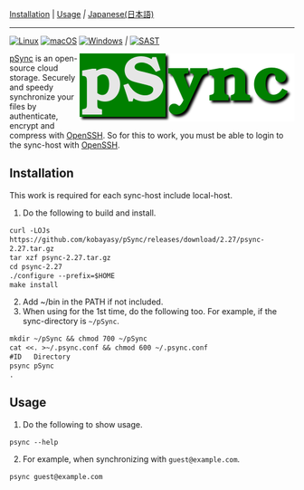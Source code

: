 [Installation](#installation)
|
[Usage](#usage)
*|*
[Japanese(日本語)](README_ja.md)

***

[![Linux](https://github.com/kobayasy/pSync/workflows/Linux/badge.svg)](https://github.com/kobayasy/pSync/actions/workflows/build-linux.yml)
[![macOS](https://github.com/kobayasy/pSync/workflows/macOS/badge.svg)](https://github.com/kobayasy/pSync/actions/workflows/build-macos.yml)
[![Windows](https://github.com/kobayasy/pSync/workflows/Windows/badge.svg)](https://github.com/kobayasy/pSync/actions/workflows/build-windows.yml)
*|*
[![SAST](https://github.com/kobayasy/pSync/workflows/SAST/badge.svg)](https://github.com/kobayasy/pSync/actions/workflows/codeql-analysis.yml)

<img src="psync.png" alt="pSync" align="right">

[pSync] is an open-source cloud storage.
Securely and speedy synchronize your files by authenticate, encrypt and compress with [OpenSSH].
So for this to work, you must be able to login to the sync-host with [OpenSSH].

## Installation
This work is required for each sync-host include local-host.
1. Do the following to build and install.
```
curl -LOJs https://github.com/kobayasy/pSync/releases/download/2.27/psync-2.27.tar.gz
tar xzf psync-2.27.tar.gz
cd psync-2.27
./configure --prefix=$HOME
make install

```
2. Add ~/bin in the PATH if not included.
3. When using for the 1st time, do the following too.
For example, if the sync-directory is `~/pSync`.
```
mkdir ~/pSync && chmod 700 ~/pSync
cat <<. >~/.psync.conf && chmod 600 ~/.psync.conf
#ID   Directory
psync pSync
.

```

## Usage
1. Do the following to show usage.
```
psync --help

```
2. For example, when synchronizing with `guest@example.com`.
```
psync guest@example.com

```

[pSync]: https://github.com/kobayasy/pSync
[OpenSSH]: https://www.openssh.com

